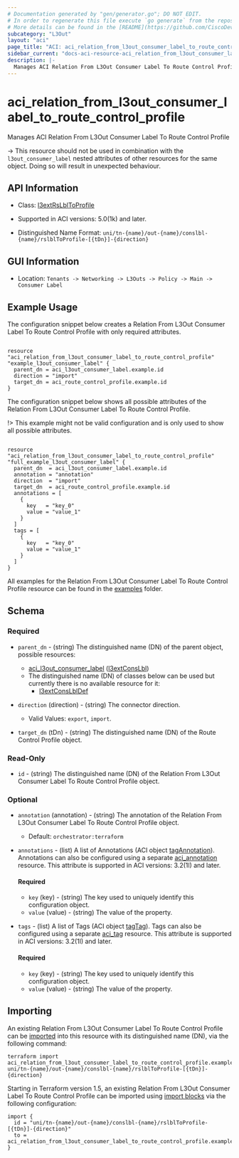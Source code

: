```yaml
---
# Documentation generated by "gen/generator.go"; DO NOT EDIT.
# In order to regenerate this file execute `go generate` from the repository root.
# More details can be found in the [README](https://github.com/CiscoDevNet/terraform-provider-aci/blob/master/README.md).
subcategory: "L3Out"
layout: "aci"
page_title: "ACI: aci_relation_from_l3out_consumer_label_to_route_control_profile"
sidebar_current: "docs-aci-resource-aci_relation_from_l3out_consumer_label_to_route_control_profile"
description: |-
  Manages ACI Relation From L3Out Consumer Label To Route Control Profile
---
```


# aci_relation_from_l3out_consumer_label_to_route_control_profile #

Manages ACI Relation From L3Out Consumer Label To Route Control Profile

  -> This resource should not be used in combination with the `l3out_consumer_label` nested attributes of other resources for the same object. Doing so will result in unexpected behaviour.


## API Information ##

* Class: [l3extRsLblToProfile](https://pubhub.devnetcloud.com/media/model-doc-latest/docs/app/index.html#/objects/l3extRsLblToProfile/overview)

* Supported in ACI versions: 5.0(1k) and later.

* Distinguished Name Format: `uni/tn-{name}/out-{name}/conslbl-{name}/rslblToProfile-[{tDn}]-{direction}`

## GUI Information ##

* Location: `Tenants -> Networking -> L3Outs -> Policy -> Main -> Consumer Label`

## Example Usage ##

The configuration snippet below creates a Relation From L3Out Consumer Label To Route Control Profile with only required attributes.

```hcl

resource "aci_relation_from_l3out_consumer_label_to_route_control_profile" "example_l3out_consumer_label" {
  parent_dn = aci_l3out_consumer_label.example.id
  direction = "import"
  target_dn = aci_route_control_profile.example.id
}

```
The configuration snippet below shows all possible attributes of the Relation From L3Out Consumer Label To Route Control Profile.

!> This example might not be valid configuration and is only used to show all possible attributes.

```hcl

resource "aci_relation_from_l3out_consumer_label_to_route_control_profile" "full_example_l3out_consumer_label" {
  parent_dn  = aci_l3out_consumer_label.example.id
  annotation = "annotation"
  direction  = "import"
  target_dn  = aci_route_control_profile.example.id
  annotations = [
    {
      key   = "key_0"
      value = "value_1"
    }
  ]
  tags = [
    {
      key   = "key_0"
      value = "value_1"
    }
  ]
}

```

All examples for the Relation From L3Out Consumer Label To Route Control Profile resource can be found in the [examples](https://github.com/CiscoDevNet/terraform-provider-aci/tree/master/examples/resources/aci_relation_from_l3out_consumer_label_to_route_control_profile) folder.

## Schema ##

### Required ###

* `parent_dn` - (string) The distinguished name (DN) of the parent object, possible resources:
  - [aci_l3out_consumer_label](https://registry.terraform.io/providers/CiscoDevNet/aci/latest/docs/resources/l3out_consumer_label) ([l3extConsLbl](https://pubhub.devnetcloud.com/media/model-doc-latest/docs/app/index.html#/objects/l3extConsLbl/overview))
  - The distinguished name (DN) of classes below can be used but currently there is no available resource for it:
    - [l3extConsLblDef](https://pubhub.devnetcloud.com/media/model-doc-latest/docs/app/index.html#/objects/l3extConsLblDef/overview)

* `direction` (direction) - (string) The connector direction.
  - Valid Values: `export`, `import`.
* `target_dn` (tDn) - (string) The distinguished name (DN) of the Route Control Profile object.

### Read-Only ###

* `id` - (string) The distinguished name (DN) of the Relation From L3Out Consumer Label To Route Control Profile object.

### Optional ###

* `annotation` (annotation) - (string) The annotation of the Relation From L3Out Consumer Label To Route Control Profile object.
  - Default: `orchestrator:terraform`

* `annotations` - (list) A list of Annotations (ACI object [tagAnnotation](https://pubhub.devnetcloud.com/media/model-doc-latest/docs/app/index.html#/objects/tagAnnotation/overview)). Annotations can also be configured using a separate [aci_annotation](https://registry.terraform.io/providers/CiscoDevNet/aci/latest/docs/resources/annotation) resource. This attribute is supported in ACI versions: 3.2(1l) and later.
  
  #### Required ####
  
  * `key` (key) - (string) The key used to uniquely identify this configuration object.
  * `value` (value) - (string) The value of the property.

* `tags` - (list) A list of Tags (ACI object [tagTag](https://pubhub.devnetcloud.com/media/model-doc-latest/docs/app/index.html#/objects/tagTag/overview)). Tags can also be configured using a separate [aci_tag](https://registry.terraform.io/providers/CiscoDevNet/aci/latest/docs/resources/tag) resource. This attribute is supported in ACI versions: 3.2(1l) and later.
  
  #### Required ####
  
  * `key` (key) - (string) The key used to uniquely identify this configuration object.
  * `value` (value) - (string) The value of the property.

## Importing

An existing Relation From L3Out Consumer Label To Route Control Profile can be [imported](https://www.terraform.io/docs/import/index.html) into this resource with its distinguished name (DN), via the following command:

```
terraform import aci_relation_from_l3out_consumer_label_to_route_control_profile.example_l3out_consumer_label uni/tn-{name}/out-{name}/conslbl-{name}/rslblToProfile-[{tDn}]-{direction}
```

Starting in Terraform version 1.5, an existing Relation From L3Out Consumer Label To Route Control Profile can be imported
using [import blocks](https://developer.hashicorp.com/terraform/language/import) via the following configuration:

```
import {
  id = "uni/tn-{name}/out-{name}/conslbl-{name}/rslblToProfile-[{tDn}]-{direction}"
  to = aci_relation_from_l3out_consumer_label_to_route_control_profile.example_l3out_consumer_label
}
```
